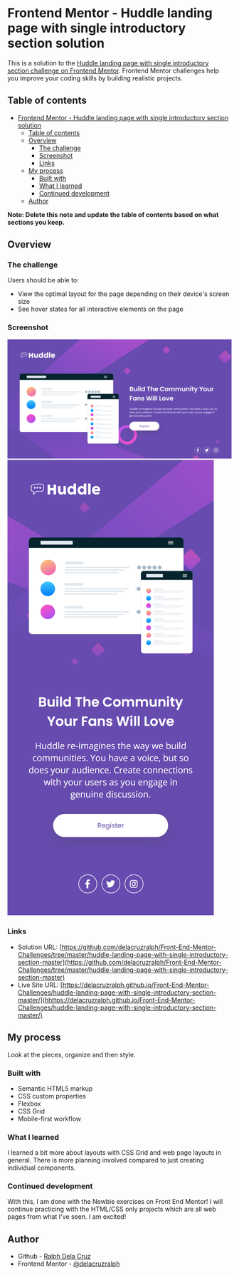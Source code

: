 # Frontend Mentor - Huddle landing page with single introductory section solution

This is a solution to the [Huddle landing page with single introductory section challenge on Frontend Mentor](https://www.frontendmentor.io/challenges/huddle-landing-page-with-a-single-introductory-section-B_2Wvxgi0). Frontend Mentor challenges help you improve your coding skills by building realistic projects. 

## Table of contents

- [Frontend Mentor - Huddle landing page with single introductory section solution](#frontend-mentor---huddle-landing-page-with-single-introductory-section-solution)
  - [Table of contents](#table-of-contents)
  - [Overview](#overview)
    - [The challenge](#the-challenge)
    - [Screenshot](#screenshot)
    - [Links](#links)
  - [My process](#my-process)
    - [Built with](#built-with)
    - [What I learned](#what-i-learned)
    - [Continued development](#continued-development)
  - [Author](#author)

**Note: Delete this note and update the table of contents based on what sections you keep.**

## Overview

### The challenge

Users should be able to:

- View the optimal layout for the page depending on their device's screen size
- See hover states for all interactive elements on the page

### Screenshot

![](./desktop.png)
![](./mobile.png)

### Links

- Solution URL: [https://github.com/delacruzralph/Front-End-Mentor-Challenges/tree/master/huddle-landing-page-with-single-introductory-section-master](https://github.com/delacruzralph/Front-End-Mentor-Challenges/tree/master/huddle-landing-page-with-single-introductory-section-master)
- Live Site URL: [https://delacruzralph.github.io/Front-End-Mentor-Challenges/huddle-landing-page-with-single-introductory-section-master/](hhttps://delacruzralph.github.io/Front-End-Mentor-Challenges/huddle-landing-page-with-single-introductory-section-master/)

## My process

Look at the pieces, organize and then style.

### Built with

- Semantic HTML5 markup
- CSS custom properties
- Flexbox
- CSS Grid
- Mobile-first workflow

### What I learned

I learned a bit more about layouts with CSS Grid and web page layouts in general. There is more planning involved compared to just creating individual components. 

### Continued development

With this, I am done with the Newbie exercises on Front End Mentor! I will continue practicing with the HTML/CSS only projects which are all web pages from what I've seen. I am excited!

## Author

- Github - [Ralph Dela Cruz](https://github.com/delacruzralph/)
- Frontend Mentor - [@delacruzralph](https://www.frontendmentor.io/profile/delacruzralph)